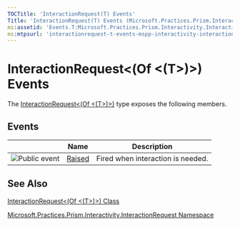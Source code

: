 ```yaml
---
TOCTitle: 'InteractionRequest(T) Events'
Title: 'InteractionRequest(T) Events (Microsoft.Practices.Prism.Interactivity.InteractionRequest)'
ms:assetid: 'Events.T:Microsoft.Practices.Prism.Interactivity.InteractionRequest.InteractionRequest\`1'
ms:mtpsurl: 'interactionrequest-t-events-mspp-interactivity-interactionrequest.md'
---
```


# InteractionRequest&lt;(Of &lt;(T&gt;)&gt;) Events

The [InteractionRequest&lt;(Of &lt;(T&gt;)&gt;)](https://msdn.microsoft.com/library/microsoft.practices.prism.interactivity.interactionrequest.interactionrequest%601) type exposes the following members.

## Events

<span id="eventTableToggle"></span>
<table>

<thead>
<tr class="header">
<th> </th>
<th>Name</th>
<th>Description</th>
</tr>
</thead>
<tbody>
<tr class="odd">
<td><img src="https://msdn.microsoft.com/en-us/Gg430887.pubevent(en-us,PandP.50).gif" title="Public event" /></td>
<td><a href="https://msdn.microsoft.com/library/microsoft.practices.prism.interactivity.interactionrequest.interactionrequest%601.raised">Raised</a></td>
<td><div class="summary">
Fired when interaction is needed.
</div></td>
</tr>
</tbody>
</table>

## See Also
[InteractionRequest&lt;(Of &lt;(T&gt;)&gt;) Class](https://msdn.microsoft.com/library/microsoft.practices.prism.interactivity.interactionrequest.interactionrequest%601)

[Microsoft.Practices.Prism.Interactivity.InteractionRequest Namespace](https://msdn.microsoft.com/library/microsoft.practices.prism.interactivity.interactionrequest)
